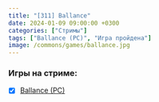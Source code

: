 ```yaml
---
title: "[311] Ballance"
date: 2024-01-09 09:00:00 +0300
categories: ["Стримы"]
tags: ["Ballance (PC)", "Игра пройдена"]
image: /commons/games/ballance.jpg
---
```


### Игры на стриме:
+ [x] [Ballance (PC)](/tags/ballance-pc)
